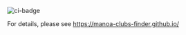 ![ci-badge](https://github.com/manoa-clubs-finder/manoa-clubs-finder/workflows/ci-meteor-application-template-react/badge.svg)

For details, please see https://manoa-clubs-finder.github.io/

